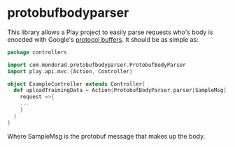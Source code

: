 # protobufbodyparser

This library allows a Play project to easily parse requests who's body is enocded with Google's [protocol buffers](https://developers.google.com/protocol-buffers/).  It should be as simple as:

```scala
package controllers

import com.mondorad.protobufbodyparser.ProtobufBodyParser
import play.api.mvc.{Action, Controller}

object ExampleController extends Controller{
  def uploadTrainingData = Action(ProtobufBodyParser.parser[SampleMsg]){
    request =>{
	...
    }
  }
}
```

Where SampleMsg is the protobuf message that makes up the body.

